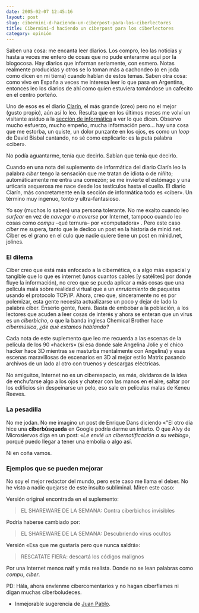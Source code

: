```yaml
---
date: 2005-02-07 12:45:16
layout: post
slug: cibermini-d-haciendo-un-ciberpost-para-los-ciberlectores
title: Cibermini-d haciendo un ciberpost para los ciberlectores
category: opinión
---
```


Saben una cosa: me encanta leer diarios. Los compro, leo las noticias y hasta a veces me entero de cosas que no pude enterarme aquí por la blogocosa. Hay diarios que informan seriamente, con esmero. Notas realmente producidas y otros se lo toman más a cachondeo (o en joda como dicen en mi tierra) cuando hablan de estos temas. Saben otra cosa: como vivo en España a veces me interesa leer lo que pasa en Argentina, entonces leo los diarios de ahí como quien estuviera tomándose un cafecito en el centro porteño.

Uno de esos es el diario [Clarín](http://www.clarin.com.ar), el más grande (creo) pero no el mejor (gusto propio), aún así lo leo. Resulta que en los últimos meses me volví un visitante asiduo a la [sección de informática](http://www.clarin.com/suplementos/informatica/ultimo/index.html) a ver lo que dicen. Observo mucho esfuerzo, mucho empeño, mucha información pero… hay una cosa que me estorba, un quiste, un dolor punzante en los ojos, es como un *loop* de David Bisbal cantando, no sé como explicarlo: es la puta palabra «ciber».

No podía aguantarme, tenía que decirlo. Sabían que tenía que decirlo.

Cuando en una nota del suplemento de informática del diario Clarín leo la palabra *ciber* tengo la sensación que me tratan de idiota o de niñito; automáticamente me entra una comezón; se me invierte el estómago y una urticaria asquerosa me nace desde los testículos hasta el cuello. El diario Clarín, más concretamente en la sección de informática todo es «ciber». Un término muy ingenuo, tonto y ultra-fantasioso.

Yo soy (muchos lo saben) una persona tolerante. No me exalto cuando leo *surfear* en vez de *navegar* o *moverse* por Internet, tampoco cuando leo cosas como *compu* –qué ternura– por «computadora» . Pero este caso *ciber* me supera, tanto que le dedico un post en la historia de minid.net. Ciber es el grano en el culo que nadie quiere tiene un post en minid.net, jolines.

### El dilema

Ciber creo que está más enfocado a la cibernética, o a algo más espacial y tangible que lo que es internet (unos cuantos cables [y satélites] por donde fluye la información), no creo que se pueda aplicar a más cosas que una película mala sobre realidad virtual que a un *enrutamiento* de paquetes usando el protocolo TCP/IP. Ahora, creo que, sinceramente no es por polemizar, esta gente necesita actualizarse un poco y dejar de lado la palabra ciber. Enserio gente, fuera. Basta de embobar a la población, a los lectores que acuden a leer cosas de interés y ahora se enteran que un virus es un *ciberbicho*, o que la banda inglesa Chemical Brother hace *cibermúsica*, *¿de qué estamos hablando?*

Cada nota de este suplemento que leo me recuerda  a las escenas de la película de los 90 «hackers» (si esa donde sale Angelina Jolie y el chico hacker hace 3D mientras se masturba mentalmente con Angelina) y esas escenas maravillosas de escenarios en 3D al mejor estilo Matrix pasando archivos de un lado al otro con truenos y descargas eléctricas.

No amiguitos, Internet no es un ciberespacio, es más, olvidaros de la idea de enchufarse algo a los ojos y chatear con las manos en el aire, saltar por los edificios sin despeinarse un pelo, eso sale en películas malas de Keneu Reeves.

### La pesadilla

No me jodan. No me imagino un post de Enrique Dans diciendo «"El otro día hice una **ciberbúsqueda** en Google podría darme un infarto. O que Alvy de Microsiervos diga en un post: *«Le envié un cibernotificación a su weblog»*, porqué puedo llegar a tener una embolia o algo así.

Ni en coña vamos.

### Ejemplos que se pueden mejorar

No soy el mejor redactor del mundo, pero este caso me llama el deber. No he visto a nadie quejarse de este insulto subliminal. Miren este caso:

Versión original encontrada en el suplemento:


> EL SHAREWARE DE LA SEMANA: Contra ciberbichos invisibles

Podría haberse cambiado por:

> EL SHAREWARE DE LA SEMANA: Descubriendo virus ocultos

Versión «Esa que me gustaría pero que nunca saldrá»:

> RESCATATE FIERA: descartá los códigos malignos

Por una Internet menos naif y más realista. Donde no se lean palabras como *compu*, *ciber*.

PD: Hála, ahora envíenme cibercomentarios y no hagan ciberflames ni digan muchas ciberboludeces.





* Inmejorable sugerencia de [Juan Pablo](http://www.yakubiuk.com).
